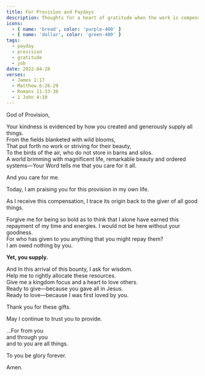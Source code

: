 ```yaml
---
title: For Provision and Paydays
description: Thoughts for a heart of gratitude when the work is compensated.
icons:
  - { name: 'bread', color: 'purple-400' }
  - { name: 'dollar', color: 'green-400' }
tags:
  - payday
  - provision
  - gratitude
  - job
date: 2022-04-28
verses:
  - James 1:17
  - Matthew 6:26-29
  - Romans 11:33-36
  - 1 John 4:10
---
```


God of Provision,

Your kindness is evidenced by how you created and generously supply all things.<br/>
From the fields blanketed with wild blooms,<br/>
That put forth no work or striving for their beauty,<br/>
To the birds of the air, who do not store in barns and silos.<br/>
A world brimming with magnificent life, remarkable beauty and ordered systems—Your Word tells me that you care for it all.

And you care for me.

Today, I am praising you for this provision in my own life.

As I receive this compensation, I trace its origin back to the giver of all good things.

Forgive me for being so bold as to think that I alone have earned this repayment of my time and energies. I would not be here without your goodness.<br/>
For who has given to you anything that you might repay them?<br/>
I am owed nothing by you.

**Yet, you supply.**

And In this arrival of this bounty, I ask for wisdom.<br/>
Help me to rightly allocate these resources.<br/>
Give me a kingdom focus and a heart to love others.<br/>
Ready to give—because you gave all in Jesus.<br/>
Ready to love—because I was first loved by you.

Thank you for these gifts.

May I continue to trust you to provide.

...For from you<br/>
and through you<br/>
and to you are all things.

To you be glory forever.

Amen.
